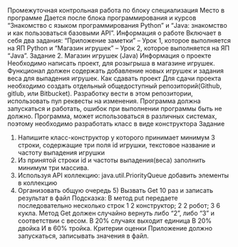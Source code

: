 Промежуточная контрольная работа по блоку
специализация
Место в программе
Дается после блока программирования и курсов “Знакомство с языком
программирования Python” и “Java: знакомство и как пользоваться
базовыми API”.
Информация о работе
Включает в себя два задания: “Приложение заметки” – Урок 1, которое
выполняется на ЯП Python и “Магазин игрушек” – Урок 2, которое
выполняется на ЯП “Java”.
Задание 2. Магазин игрушек (Java)
Информация о проекте
Необходимо написать проект, для розыгрыша в магазине игрушек. Функционал
должен содержать добавление новых игрушек и задания веса для выпадения
игрушек.
Как сдавать проект
Для сдачи проекта необходимо создать отдельный общедоступный
репозиторий(Github, gitlub, или Bitbucket). Разработку вести в этом
репозитории, использовать пул реквесты на изменения. Программа должна
запускаться и работать, ошибок при выполнении программы быть не должно.
Программа, может использоваться в различных системах, поэтому необходимо
разработать класс в виде конструктора
Задание
1) Напишите класс-конструктор у которого принимает минимум 3 строки,
содержащие три поля id игрушки, текстовое название и частоту выпадения
игрушки
2) Из принятой строки id и частоты выпадения(веса) заполнить минимум три
массива.
3) Используя API коллекцию: java.util.PriorityQueue добавить элементы в
коллекцию
4) Организовать общую очередь 5) Вызвать Get 10 раз и записать результат в
файл
Подсказка:
В метод put передаете последовательно несколько строк
1 2 конструктор;
2 2 робот;
3 6 кукла.
Метод Get должен случайно вернуть либо “2”, либо “3” и соответствии с весом.
В 20% случаях выходит единица
В 20% двойка
И в 60% тройка.
Критерии оценки
Приложение должно запускаться, записывать значения в файл.
